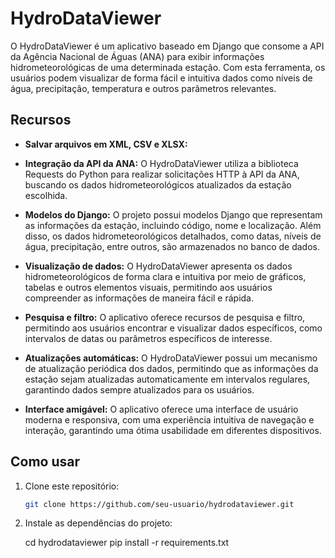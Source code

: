 # HydroDataViewer

O HydroDataViewer é um aplicativo baseado em Django que consome a API da Agência Nacional de Águas (ANA) para exibir informações hidrometeorológicas de uma determinada estação. Com esta ferramenta, os usuários podem visualizar de forma fácil e intuitiva dados como níveis de água, precipitação, temperatura e outros parâmetros relevantes.

## Recursos

- **Salvar arquivos em XML, CSV e XLSX:** 

- **Integração da API da ANA:** O HydroDataViewer utiliza a biblioteca Requests do Python para realizar solicitações HTTP à API da ANA, buscando os dados hidrometeorológicos atualizados da estação escolhida.
- **Modelos do Django:** O projeto possui modelos Django que representam as informações da estação, incluindo código, nome e localização. Além disso, os dados hidrometeorológicos detalhados, como datas, níveis de água, precipitação, entre outros, são armazenados no banco de dados.
- **Visualização de dados:** O HydroDataViewer apresenta os dados hidrometeorológicos de forma clara e intuitiva por meio de gráficos, tabelas e outros elementos visuais, permitindo aos usuários compreender as informações de maneira fácil e rápida.
- **Pesquisa e filtro:** O aplicativo oferece recursos de pesquisa e filtro, permitindo aos usuários encontrar e visualizar dados específicos, como intervalos de datas ou parâmetros específicos de interesse.
- **Atualizações automáticas:** O HydroDataViewer possui um mecanismo de atualização periódica dos dados, permitindo que as informações da estação sejam atualizadas automaticamente em intervalos regulares, garantindo dados sempre atualizados para os usuários.
- **Interface amigável:** O aplicativo oferece uma interface de usuário moderna e responsiva, com uma experiência intuitiva de navegação e interação, garantindo uma ótima usabilidade em diferentes dispositivos.

## Como usar

1. Clone este repositório:

   ```bash
   git clone https://github.com/seu-usuario/hydrodataviewer.git

2. Instale as dependências do projeto:

   cd hydrodataviewer
   pip install -r requirements.txt